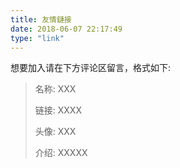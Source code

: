 ```yaml
---
title: 友情鏈接
date: 2018-06-07 22:17:49
type: "link"
---
```


想要加入请在下方评论区留言，格式如下:

> 名称: XXX
>
> 链接: XXXX
>
> 头像: XXX
>
> 介绍: XXXXX